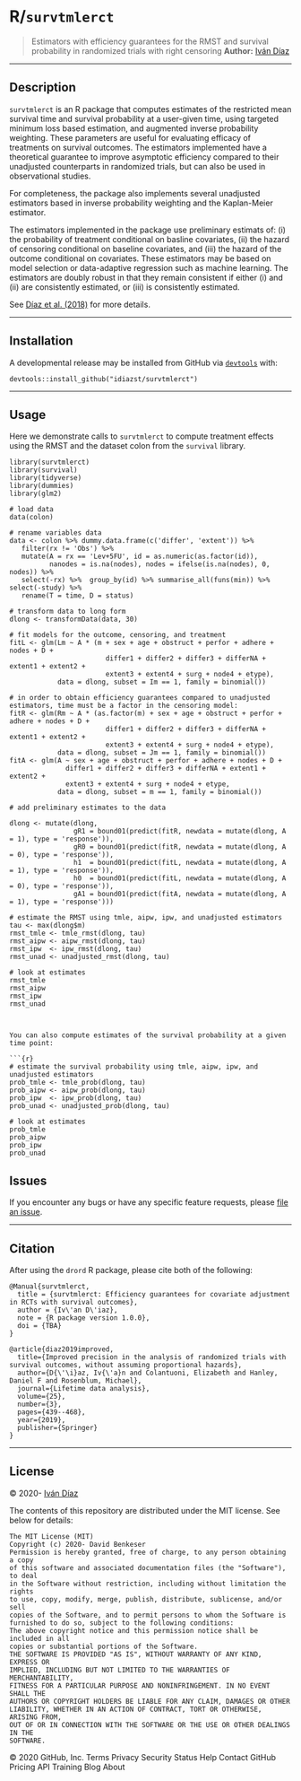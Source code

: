 # R/`survtmlerct`

> Estimators with efficiency guarantees for the RMST and survival probability in randomized trials with right censoring 
__Author:__ [Iván Díaz](http://idiaz.xyz/)

---

## Description

`survtmlerct` is an R package that computes estimates of the restricted mean survival time and survival probability at a user-given time, using targeted minimum loss based estimation, and augmented inverse probability weighting. These parameters are 
useful for evaluating efficacy of treatments on survival outcomes. The estimators implemented have a theoretical guarantee to  improve asymptotic efficiency compared to their unadjusted counterparts in randomized trials, but can also be used in observational studies.

For completeness, the package also implements several unadjusted estimators based in inverse probability weighting and the Kaplan-Meier estimator. 

The estimators implemented in the package use preliminary estimats of: (i) the probability of treatment conditional on basline covariates, (ii) the hazard of censoring conditional on baseline covariates, and (iii) the hazard of the outcome conditional on covariates. These estimators may be based on model selection or data-adaptive regression such as machine learning. The estimators are doubly robust in that they remain consistent if either (i) and (ii) are consistently estimated, or (iii) is consistently estimated. 

See [Díaz et al. (2018)](https://link.springer.com/article/10.1007/s10985-018-9428-5) for more details. 

---

## Installation

A developmental release may be installed from GitHub via
[`devtools`](https://www.rstudio.com/products/rpackages/devtools/) with:

```{r gh-installation, eval = FALSE}
devtools::install_github("idiazst/survtmlerct")
```

---

## Usage

Here we demonstrate calls to `survtmlerct` to compute treatment effects using the RMST and
the dataset colon from the `survival` library. 

```{r}
library(survtmlerct)
library(survival)
library(tidyverse)
library(dummies)
library(glm2)

# load data
data(colon)

# rename variables data
data <- colon %>% dummy.data.frame(c('differ', 'extent')) %>%
   filter(rx != 'Obs') %>%
   mutate(A = rx == 'Lev+5FU', id = as.numeric(as.factor(id)),
          nanodes = is.na(nodes), nodes = ifelse(is.na(nodes), 0, nodes)) %>%
   select(-rx) %>%  group_by(id) %>% summarise_all(funs(min)) %>% select(-study) %>%
   rename(T = time, D = status)
   
# transform data to long form
dlong <- transformData(data, 30)

# fit models for the outcome, censoring, and treatment 
fitL <- glm(Lm ~ A * (m + sex + age + obstruct + perfor + adhere + nodes + D +
                        differ1 + differ2 + differ3 + differNA + extent1 + extent2 +
                        extent3 + extent4 + surg + node4 + etype),
            data = dlong, subset = Im == 1, family = binomial())
            
# in order to obtain efficiency guarantees compared to unadjusted estimators, time must be a factor in the censoring model:
fitR <- glm(Rm ~ A * (as.factor(m) + sex + age + obstruct + perfor + adhere + nodes + D +
                        differ1 + differ2 + differ3 + differNA + extent1 + extent2 +
                        extent3 + extent4 + surg + node4 + etype),
            data = dlong, subset = Jm == 1, family = binomial())
fitA <- glm(A ~ sex + age + obstruct + perfor + adhere + nodes + D +
              differ1 + differ2 + differ3 + differNA + extent1 + extent2 +
              extent3 + extent4 + surg + node4 + etype,
            data = dlong, subset = m == 1, family = binomial())

# add preliminary estimates to the data

dlong <- mutate(dlong,
                gR1 = bound01(predict(fitR, newdata = mutate(dlong, A = 1), type = 'response')),
                gR0 = bound01(predict(fitR, newdata = mutate(dlong, A = 0), type = 'response')),
                h1  = bound01(predict(fitL, newdata = mutate(dlong, A = 1), type = 'response')),
                h0  = bound01(predict(fitL, newdata = mutate(dlong, A = 0), type = 'response')),
                gA1 = bound01(predict(fitA, newdata = mutate(dlong, A = 1), type = 'response')))
                
# estimate the RMST using tmle, aipw, ipw, and unadjusted estimators
tau <- max(dlong$m)
rmst_tmle <- tmle_rmst(dlong, tau)
rmst_aipw <- aipw_rmst(dlong, tau)
rmst_ipw  <- ipw_rmst(dlong, tau)
rmst_unad <- unadjusted_rmst(dlong, tau)

# look at estimates
rmst_tmle
rmst_aipw
rmst_ipw
rmst_unad
```
```


You can also compute estimates of the survival probability at a given time point:

```{r}
# estimate the survival probability using tmle, aipw, ipw, and unadjusted estimators
prob_tmle <- tmle_prob(dlong, tau)
prob_aipw <- aipw_prob(dlong, tau)
prob_ipw  <- ipw_prob(dlong, tau)
prob_unad <- unadjusted_prob(dlong, tau)

# look at estimates
prob_tmle
prob_aipw
prob_ipw
prob_unad
```



## Issues

If you encounter any bugs or have any specific feature requests, please [file an
issue](https://github.com/idiazst/survtmlerct/issues).

---

## Citation

After using the `drord` R package, please cite both of the following:

    @Manual{survtmlerct,
      title = {survtmlerct: Efficiency guarantees for covariate adjustment in RCTs with survival outcomes},
      author = {Iv\'an D\'iaz},
      note = {R package version 1.0.0},
      doi = {TBA}
    }

    @article{diaz2019improved,
      title={Improved precision in the analysis of randomized trials with survival outcomes, without assuming proportional hazards},
      author={D{\'\i}az, Iv{\'a}n and Colantuoni, Elizabeth and Hanley, Daniel F and Rosenblum, Michael},
      journal={Lifetime data analysis},
      volume={25},
      number={3},
      pages={439--468},
      year={2019},
      publisher={Springer}
    }

---

## License

&copy; 2020- [Iván Díaz](http://idiaz.xyz/)

The contents of this repository are distributed under the MIT license. See
below for details:
```
The MIT License (MIT)
Copyright (c) 2020- David Benkeser
Permission is hereby granted, free of charge, to any person obtaining a copy
of this software and associated documentation files (the "Software"), to deal
in the Software without restriction, including without limitation the rights
to use, copy, modify, merge, publish, distribute, sublicense, and/or sell
copies of the Software, and to permit persons to whom the Software is
furnished to do so, subject to the following conditions:
The above copyright notice and this permission notice shall be included in all
copies or substantial portions of the Software.
THE SOFTWARE IS PROVIDED "AS IS", WITHOUT WARRANTY OF ANY KIND, EXPRESS OR
IMPLIED, INCLUDING BUT NOT LIMITED TO THE WARRANTIES OF MERCHANTABILITY,
FITNESS FOR A PARTICULAR PURPOSE AND NONINFRINGEMENT. IN NO EVENT SHALL THE
AUTHORS OR COPYRIGHT HOLDERS BE LIABLE FOR ANY CLAIM, DAMAGES OR OTHER
LIABILITY, WHETHER IN AN ACTION OF CONTRACT, TORT OR OTHERWISE, ARISING FROM,
OUT OF OR IN CONNECTION WITH THE SOFTWARE OR THE USE OR OTHER DEALINGS IN THE
SOFTWARE.
```
© 2020 GitHub, Inc.
Terms
Privacy
Security
Status
Help
Contact GitHub
Pricing
API
Training
Blog
About
